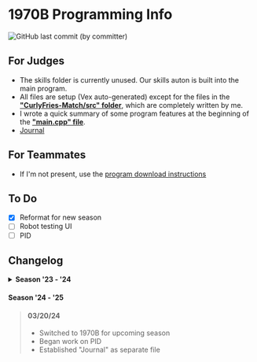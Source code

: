 # 1970B Programming Info

![GitHub last commit (by committer)](https://img.shields.io/github/last-commit/CurlyFries1970/CurlyFries-Match)

## For Judges
- The skills folder is currently unused. Our skills auton is built into the main program.
- All files are setup (Vex auto-generated) except for the files in the **["CurlyFries-Match/src" folder](https://github.com/CurlyFries1970/1970R-Programs/tree/main/CurlyFries-Match/src "Click to view online copy")**, which are completely written by me.
- I wrote a quick summary of some program features at the beginning of the **["main.cpp" file](https://github.com/CurlyFries1970/1970R-Programs/blob/main/CurlyFries-Match/src/main.cpp "Click to view online copy")**.
- [Journal](https://github.com/CurlyFries1970/1970R-Programs/blob/main/journal.md)

## For Teammates
- If I'm not present, use the [program download instructions](https://github.com/CurlyFries1970/1970R-Programs/wiki/Download-Instructions)

## To Do

- [X] Reformat for new season
- [ ] Robot testing UI
- [ ] PID

## Changelog
<details>
<summary> <b> Season '23 - '24 </b> </summary>

> #### 01/27/24 
> - Published program to Github
> - Added README

> #### 01/30/24
> - Added controller display
> - Tweaked palettes

> #### 02/16/24
> - Added skills auton

> #### 02/17/24
> - Redid comments
> - Added wing controls

> #### 02/23/24
> - Changed wings to Pneumatics
> - Added Skills auton to main program auton selector
> - Began replacing inheritance with composition for UI library

> #### 02/27/24
> - Improved far auton

> #### 03/06/24
> - Improved skills auton

> #### 03/09/24
> - '23 - '24 Season ended 
</details>

#### Season '24 - '25

> #### 03/20/24
> - Switched to 1970B for upcoming season
> - Began work on PID
> - Established "Journal" as separate file
